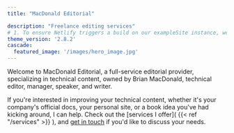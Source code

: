```yaml
---
title: "MacDonald Editorial"

description: "Freelance editing services"
# 1. To ensure Netlify triggers a build on our exampleSite instance, we need to change a file in the exampleSite directory.
theme_version: '2.8.2'
cascade:
  featured_image: '/images/hero_image.jpg'
---
```

Welcome to MacDonald Editorial, a full-service editorial provider, specializing in technical content, owned by Brian MacDonald, technical editor, manager, speaker, and writer. 

If you're interested in improving your technical content, whether it's your company's official docs, your personal site, or a book idea you've had kicking around, I can help. Check out the [services I offer]( {{< ref "/services" >}} ), and [get in touch](mailto:brian@macdonaldeditorialcom?subject=Inquiry) if you'd like to discuss your needs.
